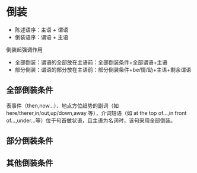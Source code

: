 # 倒装

-   陈述语序：主语 + 谓语
-   倒装语序：谓语 + 主语

倒装起强调作用

-   全部倒装：谓语的全部放在主语前：全部倒装条件+全部谓语+主语
-   部分倒装：谓语的部分放在主语前：部分倒装条件+be/情/助+主语+剩余谓语

## 全部倒装条件

表事件（then,now...）、地点方位趋势的副词（如 here/therer,in/out,up/down,away 等），介词短语（如 at the top of...,in front of...,under...等）位于句首做状语，且主语为名词时，该句采用全部倒装。

## 部分倒装条件

## 其他倒装条件
